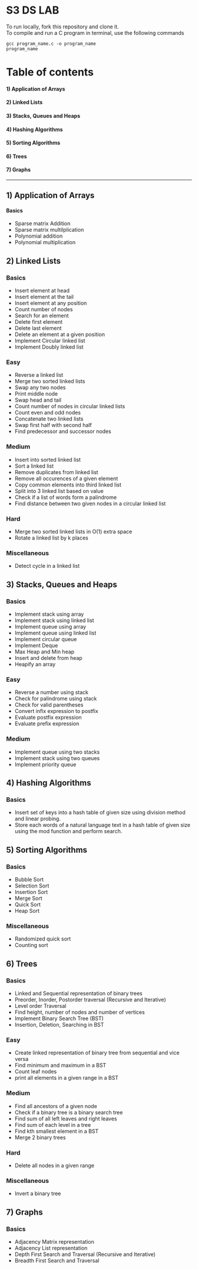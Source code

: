 # S3 DS LAB

To run locally, fork this repository and clone it.  
To compile and run a C program in terminal, use the following commands
```
gcc program_name.c -o program_name
program_name
```

# Table of contents

#### 1) Application of Arrays
#### 2) Linked Lists
#### 3) Stacks, Queues and Heaps
#### 4) Hashing Algorithms
#### 5) Sorting Algorithms
#### 6) Trees
#### 7) Graphs  

<hr/>

## 1) Application of Arrays

#### Basics
* Sparse matrix Addition
* Sparse matrix multilplication
* Polynomial addition
* Polynomial multiplication

## 2) Linked Lists

### Basics
* Insert element at head
* Insert element at the tail
* Insert element at any position
* Count number of nodes
* Search for an element 
* Delete first element
* Delete last element
* Delete an element at a given position
* Implement Circular linked list
* Implement Doubly linked list

### Easy
* Reverse a linked list
* Merge two sorted linked lists
* Swap any two nodes
* Print middle node
* Swap head and tail
* Count number of nodes in circular linked lists
* Count even and odd nodes
* Concatenate two linked lists
* Swap first half with second half
* Find predecessor and successor nodes

### Medium
* Insert into sorted linked list
* Sort a linked list
* Remove duplicates from linked list
* Remove all occurences of a given element
* Copy common elements into third linked list
* Split into 3 linked list based on value
* Check if a list of words form a palindrome
* Find distance between two given nodes in a circular linked list

### Hard
* Merge two sorted linked lists in O(1) extra space
* Rotate a linked list by k places

### Miscellaneous
* Detect cycle in a linked list

## 3) Stacks, Queues and Heaps

### Basics
* Implement stack using array
* Implement stack using linked list
* Implement queue using array
* Implement queue using linked list
* Implement circular queue 
* Implement Deque
* Max Heap and Min heap
* Insert and delete from heap
* Heapify an array

### Easy
* Reverse a number using stack
* Check for palindrome using stack
* Check for valid parentheses
* Convert infix expression to postfix
* Evaluate postfix expression
* Evaluate prefix expression

### Medium
* Implement queue using two stacks
* Implement stack using two queues
* Implement priority queue


## 4) Hashing Algorithms

### Basics
* Insert set of keys into a hash table of given size using division method and linear probing.
* Store each words of a natural language text in a hash table of given size using the mod function and perform search. 

## 5) Sorting Algorithms

### Basics
* Bubble Sort
* Selection Sort
* Insertion Sort
* Merge Sort
* Quick Sort
* Heap Sort

### Miscellaneous
* Randomized quick sort
* Counting sort

## 6) Trees

### Basics
* Linked and Sequential representation of binary trees
* Preorder, Inorder, Postorder traversal (Recursive and Iterative)
* Level order Traversal
* Find height, number of nodes and number of vertices
* Implement Binary Search Tree (BST)
* Insertion, Deletion, Searching in BST

### Easy
* Create linked representation of binary tree from sequential and vice versa
* Find minimum and maximum in a BST
* Count leaf nodes
* print all elements in a given range in a BST

### Medium
* Find all ancestors of a given node
* Check if a binary tree is a binary search tree
* Find sum of all left leaves and right leaves
* Find sum of each level in a tree
* Find kth smallest element in a BST
* Merge 2 binary trees

### Hard
* Delete all nodes in a given range


### Miscellaneous
* Invert a binary tree

## 7) Graphs

### Basics
* Adjacency Matrix representation
* Adjacency List representation
* Depth First Search and Traversal (Recursive and Iterative)
* Breadth First Search and Traversal

